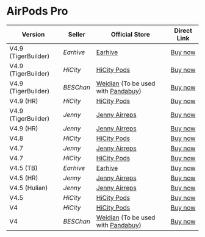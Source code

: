 # AirPods Pro

| Version             | Seller    | Official Store                                                                                      | Direct Link                               |
|---------------------|-----------|-----------------------------------------------------------------------------------------------------|-------------------------------------------|
| V4.9 (TigerBuilder) | *Earhive* | [Earhive](https://earhive.com)                                                                      | [Buy now](https://airreps.link/ehv49)     |
| V4.9 (TigerBuilder) | *HiCity*  | [HiCity Pods](https://hicitypods.com)                                                               | [Buy now](https://airreps.link/hcv49tb)   |
| V4.9 (TigerBuilder) | *BESChan* | [Weidian](https://airreps.link/beschan) (To be used with [Pandabuy](https://airreps.link/pandabuy)) | [Buy now](https://airreps.link/beschan)   |
| V4.9 (HR)           | *HiCity*  | [HiCity Pods](https://hicitypods.com)                                                               | [Buy now](https://airreps.link/hcv49hr)   |
| V4.9 (TigerBuilder) | *Jenny*   | [Jenny Airreps](https://jenny.airreps.info)                                                         | [Buy now](https://airreps.info/jenny)     |
| V4.9 (HR)           | *Jenny*   | [Jenny Airreps](https://jenny.airreps.info)                                                         | [Buy now](https://airreps.info/jenny)     |
| V4.8                | *HiCity*  | [HiCity Pods](https://hicitypods.com)                                                               | [Buy now](https://airreps.link/hcv48)     |
| V4.7                | *Jenny*   | [Jenny Airreps](https://jenny.airreps.info)                                                         | [Buy now](https://airreps.info/jenny)     |
| V4.7                | *HiCity*  | [HiCity Pods](https://hicitypods.com)                                                               | [Buy now](https://airreps.link/hcv47)     |
| V4.5 (TB)           | *Earhive* | [Earhive](https://earhive.com)                                                                      | [Buy now](https://airreps.link/ehv45)     |
| V4.5 (HR)           | *Jenny*   | [Jenny Airreps](https://jenny.airreps.info)                                                         | [Buy now](https://airreps.info/jenny)     |
| V4.5 (Hulian)       | *Jenny*   | [Jenny Airreps](https://jenny.airreps.info)                                                         | [Buy now](https://airreps.info/jenny)     |
| V4.5                | *HiCity*  | [HiCity Pods](https://hicitypods.com)                                                               | [Buy now](https://airreps.link/hcv45d)    |
| V4                  | *HiCity*  | [HiCity Pods](https://hicitypods.com)                                                               | [Buy now](https://airreps.link/hcv4blued) |
| V4                  | *BESChan* | [Weidian](https://airreps.link/beschan) (To be used with [Pandabuy](https://airreps.link/pandabuy)) | [Buy now](https://airreps.link/beschan)   |